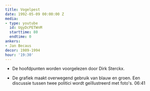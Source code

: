 ```yaml
---
title: Vogelpest
date: 1992-05-09 00:00:00 Z
media:
- type: youtube
  id: UgyDcPETWnM
  starttime: 80
  endtime: 0
ankers:
- Jan Becaus
decor: 1989-1994
hour: '19:30'
---
```


* De hoofdpunten worden voorgelezen door Dirk Sterckx.

* De grafiek maakt overwegend gebruik van blauw en groen. Een discussie tussen twee politici wordt geïllustreerd met foto's. <span class="moment-inline seek" data-sec="401">06:41</span>
